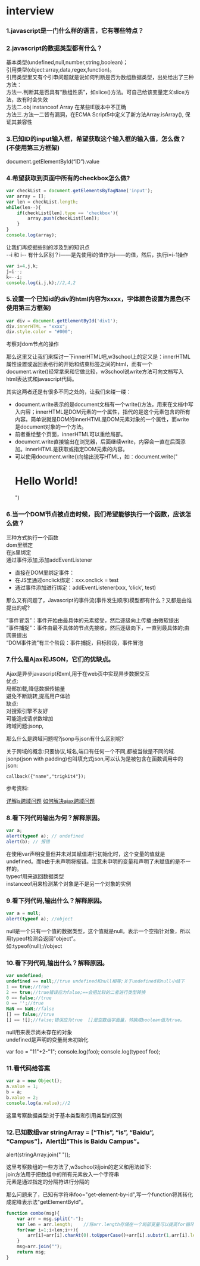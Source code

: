 # interview

### 1.javascript是一门什么样的语言，它有哪些特点？

### 2.javascript的数据类型都有什么？<br  />
基本类型(undefined,null,number,string,boolean)；<br  />
引用类型(object:array,data,regex,function)。<br  />
引用类型里又有个引申问题就是说如何判断是否为数组数据类型，出处给出了三种方法：<br  />
方法一.判断其是否具有“数组性质”，如slice()方法。可自己给该变量定义slice方法，故有时会失效<br  />
方法二.obj instanceof Array 在某些IE版本中不正确<br  />
方法三.方法一二皆有漏洞，在ECMA Script5中定义了新方法Array.isArray(), 保证其兼容性<br  />

### 3.已知ID的input输入框，希望获取这个输入框的输入值，怎么做？(不使用第三方框架)<br  />
document.getElementById(“ID”).value

### 4.希望获取到页面中所有的checkbox怎么做?<br  />
```js
var checkList = document.getElementsByTagName('input');
var array = [];
var len = checkList.length;
while(len--){
    if(checkList[len].type == 'checkbox'){
        array.push(checkList[len]);
    }
}
console.log(array);
```

让我们再挖掘些别的涉及到的知识点<br  />
--i 和 i-- 有什么区别？i——是先使用i的值作为i——的值，然后，执行i=i-1操作<br  />
```js
var i=4,j,k;
j=i--;
k=--i;
console.log(i,j,k);//2,4,2
```

### 5.设置一个已知id的div的html内容为xxxx，字体颜色设置为黑色(不使用第三方框架)<br  />
```js
var div = document.getElementById('div1');
div.innerHTML = "xxxx";
div.style.color = "#000";
```
考察对dom节点的操作

那么这里又让我们来探讨一下innerHTML吧,w3school上的定义是：innerHTML属性设置或返回表格行的开始和结束标签之间的html，而有一个document.write()经常拿来和它做比较，w3school说write方法可向文档写入html表达式和javascript代码。

其实这两者还是有很多不同之处的，让我们来缕一缕：

* document.write表示的是document文档有一个write()方法，用来在文档中写入内容；innerHTML是DOM元素的一个属性，指代的是这个元素包含的所有内容。简单说就是DOM的innerHTML是DOM元素对象的一个属性，而write是document对象的一个方法。
* 前者重绘整个页面，innerHTML可以重绘局部。
* document.write直接输出在浏览器，后面继续write，内容会一直在后面添加。innerHTML是获取或指定DOM元素的内容。
* 可以使用document.write()向输出流写HTML，如：document.write("<h1>Hello World!</h1>")

### 6.当一个DOM节点被点击时候，我们希望能够执行一个函数，应该怎么做？<br  />

三种方式执行一个函数<br  />
dom里绑定<br  />
在js里绑定<br  />
通过事件添加,添加addEventListener<br  />

* 直接在DOM里绑定事件：<div onclick="test()"></div>
* 在JS里通过onclick绑定：xxx.onclick = test
* 通过事件添加进行绑定：addEventListener(xxx, ‘click’, test)

那么又有问题了，Javascript的事件流(事件发生顺序)模型都有什么？又都是由谁提出的呢?

“事件冒泡”：事件开始由最具体的元素接受，然后逐级向上传播;由微软提出<br  />
“事件捕捉”：事件由最不具体的节点先接收，然后逐级向下，一直到最具体的;由网景提出<br  />
“DOM事件流”有三个阶段：事件捕捉，目标阶段，事件冒泡

### 7.什么是Ajax和JSON，它们的优缺点。<br  />
Ajax是异步javascript和xml,用于在web页中实现异步数据交互<br  />
优点:<br  />
局部加载,降低数据传输量<br  />
避免不断跳转,提高用户体验<br  />
缺点:<br  />
对搜索引擎不友好<br  />
可能造成请求数增加<br  />
跨域问题:jsonp,<br  />

那么什么是跨域问题呢?jsonp与json有什么区别呢?

关于跨域的概念:只要协议,域名,端口有任何一个不同,都被当做是不同的域.
jsonp(json with padding)也叫填充式json,可以认为是被包含在函数调用中的json:

```
callback({"name","trigkit4"});
```

参考资料:

[详解js跨域问题](http://segmentfault.com/a/1190000000718840)
[如何解决ajax跨域问题](http://www.cnblogs.com/sunxucool/p/3433992.html)

### 8.看下列代码输出为何？解释原因。<br  />
```js
var a;
alert(typeof a); // undefined
alert(b); // 报错
```
在使用var声明变量但并未对其赋值进行初始化时，这个变量的值就是undefined。而b由于未声明将报错。注意未申明的变量和声明了未赋值的是不一样的。<br  />
typeof用来返回数据类型<br  />
instanceof用来检测某个对象是不是另一个对象的实例<br  />

### 9.看下列代码,输出什么？解释原因。<br  />
```js
var a = null;
alert(typeof a); //object
```
null是一个只有一个值的数据类型，这个值就是null。表示一个空指针对象，所以用typeof检测会返回”object”。<br  />
如:typeof(null);//object

### 10.看下列代码,输出什么？解释原因。<br  />
```js
var undefined;
undefined == null;//true undefined和null相等;关于undefined和null小结下
1 == true;//true
2 == true;//true错误应为false;==会把比较的二者进行类型转换
0 == false;//true
0 == '';//true
NaN == NaN;//false
[] == false;//true
[] == ![];//false;错误应为true  []是空数组字面量，转换成boolean值为true。
```
null用来表示尚未存在的对象<br  />
undefined是声明的变量尚未初始化

var foo = "11"+2-"1";
console.log(foo);
console.log(typeof foo);

### 11.看代码给答案<br  />
```js
var a = new Object();
a.value = 1;
b = a;
b.value = 2;
console.log(a.value);//2
```

这里考察数据类型:对于基本类型和引用类型的区别

### 12.已知数组var stringArray = [“This”, “is”, “Baidu”, “Campus”]，Alert出”This is Baidu Campus”。<br  />

alert(stringArray.join(" "));

这里考察数组的一些方法了,w3school对join的定义和用法如下:<br  />
join方法用于把数组中的所有元素放入一个字符串<br  />
元素是通过指定的分隔符进行分隔的<br  />

那么问题来了，已知有字符串foo="get-element-by-id",写一个function将其转化成驼峰表示法"getElementById"。

```js
function combo(msg){
    var arr = msg.split("-");
    var len = arr.length;    //将arr.length存储在一个局部变量可以提高for循环效率
    for(var i=1;i<len;i++){
        arr[i]=arr[i].charAt(0).toUpperCase()+arr[i].substr(1,arr[i].length-1);
    }
    msg=arr.join("");
    return msg;
}
```
